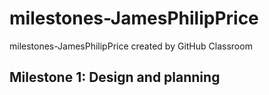 # milestones-JamesPhilipPrice
milestones-JamesPhilipPrice created by GitHub Classroom
## Milestone 1: Design and planning
